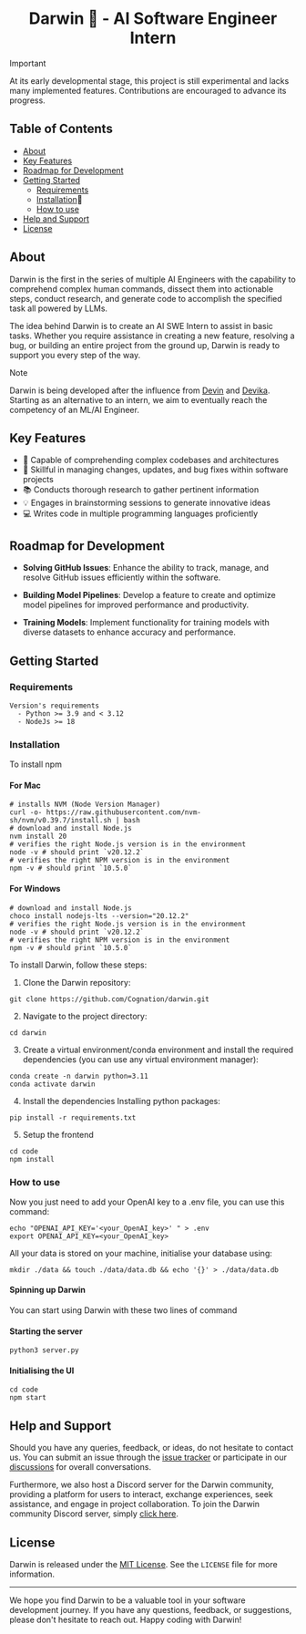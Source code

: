 
<h1 align="center"> Darwin 🤖 - AI Software Engineer Intern</h1>


> [!IMPORTANT]  
> At its early developmental stage, this project is still experimental and lacks many implemented features. Contributions are encouraged to advance its progress.

## Table of Contents

- [About](#about)
- [Key Features](#key-features)
- [Roadmap for Development](#roadmap-for-development)
- [Getting Started](#getting-started)
  - [Requirements](#requirements)
  - [Installation](#installation)🤖
  - [How to use](#how-to-use)
- [Help and Support](#help-and-support)
- [License](#license)

## About

Darwin is the first in the series of multiple AI Engineers with the capability to comprehend complex human commands, dissect them into actionable steps, conduct research, and generate code to accomplish the specified task all powered by LLMs.

The idea behind Darwin is to create an AI SWE Intern to assist in basic tasks. Whether you require assistance in creating a new feature, resolving a bug, or building an entire project from the ground up, Darwin is ready to support you every step of the way.

> [!NOTE]
> Darwin is being developed after the influence from [Devin](https://www.cognition-labs.com/introducing-devin) and [Devika](https://github.com/stitionai/devika). Starting as an alternative to an intern, we aim to eventually reach the competency of an ML/AI Engineer.

## Key Features

- 🧠 Capable of comprehending complex codebases and architectures
- 🔧 Skillful in managing changes, updates, and bug fixes within software projects
- 📚 Conducts thorough research to gather pertinent information
- 💡 Engages in brainstorming sessions to generate innovative ideas
- 💻 Writes code in multiple programming languages proficiently

## Roadmap for Development

- **Solving GitHub Issues**: Enhance the ability to track, manage, and resolve GitHub issues efficiently within the software.
  
- **Building Model Pipelines**: Develop a feature to create and optimize model pipelines for improved performance and productivity.

- **Training Models**: Implement functionality for training models with diverse datasets to enhance accuracy and performance.


## Getting Started

### Requirements
```
Version's requirements
  - Python >= 3.9 and < 3.12
  - NodeJs >= 18
```

### Installation

To install npm

#### For Mac
```
# installs NVM (Node Version Manager)
curl -o- https://raw.githubusercontent.com/nvm-sh/nvm/v0.39.7/install.sh | bash
# download and install Node.js
nvm install 20
# verifies the right Node.js version is in the environment
node -v # should print `v20.12.2`
# verifies the right NPM version is in the environment
npm -v # should print `10.5.0`
```

#### For Windows
```
# download and install Node.js
choco install nodejs-lts --version="20.12.2"
# verifies the right Node.js version is in the environment
node -v # should print `v20.12.2`
# verifies the right NPM version is in the environment
npm -v # should print `10.5.0`
```

To install Darwin, follow these steps:

1. Clone the Darwin repository:
```
git clone https://github.com/Cognation/darwin.git
```
2. Navigate to the project directory:
```
cd darwin
```
3. Create a virtual environment/conda environment and install the required dependencies (you can use any virtual environment manager):
```
conda create -n darwin python=3.11
conda activate darwin
```

4. Install the dependencies
Installing python packages:
```
pip install -r requirements.txt
```

5. Setup the frontend
```
cd code
npm install
```

### How to use
Now you just need to add your OpenAI key to a .env file, you can use this command:
```
echo "OPENAI_API_KEY='<your_OpenAI_key>' " > .env
export OPENAI_API_KEY=<your_OpenAI_key>
```
All your data is stored on your machine, initialise your database using:
```
mkdir ./data && touch ./data/data.db && echo '{}' > ./data/data.db
```
#### Spinning up Darwin
You can start using Darwin with these two lines of command
#### Starting the server
```
python3 server.py
```
#### Initialising the UI
```
cd code
npm start
```

## Help and Support

Should you have any queries, feedback, or ideas, do not hesitate to contact us. You can submit an issue through the [issue tracker](https://github.com/_/_/issues) or participate in our [discussions](https://github.com/_/_/discussions) for overall conversations.

Furthermore, we also host a Discord server for the Darwin community, providing a platform for users to interact, exchange experiences, seek assistance, and engage in project collaboration. To join the Darwin community Discord server, simply [click here](https://discord.gg/dY8E6KUd).

## License

Darwin is released under the [MIT License](https://opensource.org/licenses/MIT). See the `LICENSE` file for more information.

---

We hope you find Darwin to be a valuable tool in your software development journey. If you have any questions, feedback, or suggestions, please don't hesitate to reach out. Happy coding with Darwin!